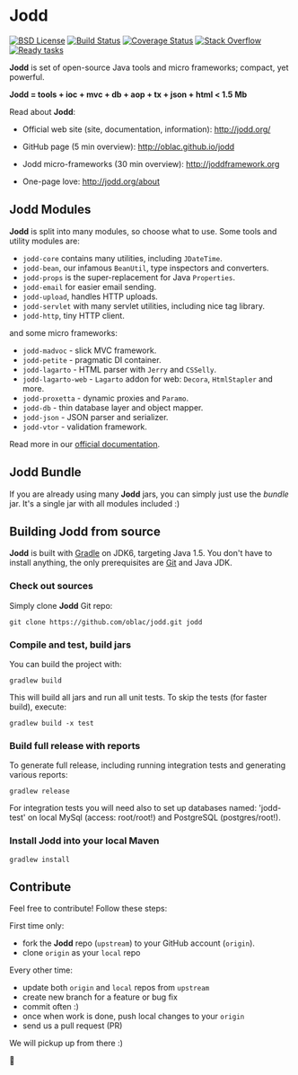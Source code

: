 Jodd
====

[![BSD License](http://img.shields.io/badge/license-BSD-orange.svg)](http://jodd.org/license.html)
[![Build Status](https://travis-ci.org/oblac/jodd.png)](https://travis-ci.org/oblac/jodd)
[![Coverage Status](https://coveralls.io/repos/oblac/jodd/badge.png?branch=master)](https://coveralls.io/r/oblac/jodd?branch=master)
[![Stack Overflow](http://img.shields.io/badge/stack%20overflow-jodd-4183C4.svg)](http://stackoverflow.com/questions/tagged/jodd)
[![Ready tasks](https://badge.waffle.io/oblac/jodd.png?label=ready&title=Ready)](https://waffle.io/oblac/jodd)

**Jodd** is set of open-source Java tools and micro frameworks; compact, yet powerful.

**Jodd = tools + ioc + mvc + db + aop + tx + json + html < 1.5 Mb**

Read about **Jodd**:

+ Official web site (site, documentation, information): http://jodd.org/

+ GitHub page (5 min overview): http://oblac.github.io/jodd

+ Jodd micro-frameworks (30 min overview): http://joddframework.org

+ One-page love: http://jodd.org/about


## Jodd Modules

**Jodd** is split into many modules, so choose what to use.
Some tools and utility modules are:

+ `jodd-core` contains many utilities, including `JDateTime`.
+ `jodd-bean`, our infamous `BeanUtil`, type inspectors and converters.
+ `jodd-props` is the super-replacement for Java `Properties`.
+ `jodd-email` for easier email sending.
+ `jodd-upload`, handles HTTP uploads.
+ `jodd-servlet` with many servlet utilities, including nice tag library.
+ `jodd-http`, tiny HTTP client.

and some micro frameworks:

+ `jodd-madvoc` - slick MVC framework.
+ `jodd-petite` - pragmatic DI container.
+ `jodd-lagarto` - HTML parser with `Jerry` and `CSSelly`.
+ `jodd-lagarto-web` - `Lagarto` addon for web: `Decora`, `HtmlStapler` and more.
+ `jodd-proxetta` - dynamic proxies and `Paramo`.
+ `jodd-db` - thin database layer and object mapper.
+ `jodd-json` - JSON parser and serializer.
+ `jodd-vtor` - validation framework.

Read more in our [official documentation](http://jodd.org/doc).

## Jodd Bundle

If you are already using many **Jodd** jars, you can simply
just use the _bundle_ jar. It's a single jar with
all modules included :)


## Building Jodd from source

**Jodd** is built with [Gradle](http://gradle.org/) on JDK6,
targeting Java 1.5. You don't have to install anything,
the only prerequisites are [Git](http://help.github.com/set-up-git-redirect)
and Java JDK.

### Check out sources

Simply clone **Jodd** Git repo:

    git clone https://github.com/oblac/jodd.git jodd

### Compile and test, build jars

You can build the project with:

    gradlew build

This will build all jars and run all unit tests.
To skip the tests (for faster build), execute:

    gradlew build -x test

### Build full release with reports

To generate full release, including running integration tests and generating various reports:

    gradlew release

For integration tests you will need also to set up databases named: 'jodd-test' on local MySql (access: root/root!) and PostgreSQL (postgres/root!).

### Install Jodd into your local Maven

    gradlew install

## Contribute

Feel free to contribute! Follow these steps:

First time only:

+ fork the **Jodd** repo (`upstream`) to your GitHub account (`origin`).
+ clone `origin` as your `local` repo

Every other time:

+ update both `origin` and `local` repos from `upstream`
+ create new branch for a feature or bug fix
+ commit often :)
+ once when work is done, push local changes to your `origin`
+ send us a pull request (PR)

We will pickup up from there :)

:rocket: